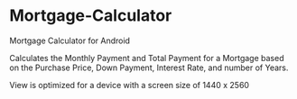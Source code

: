 # Mortgage-Calculator
Mortgage Calculator for Android

Calculates the Monthly Payment and Total Payment for a Mortgage based on the Purchase Price, Down Payment, Interest Rate, and number of Years.

View is optimized for a device with a screen size of 1440 x 2560
